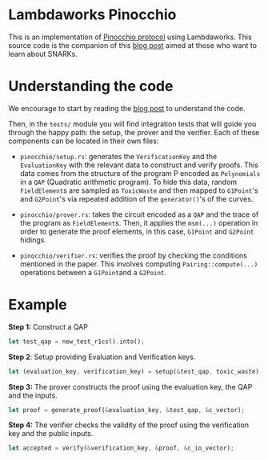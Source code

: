 # Lambdaworks Pinocchio 

This is an implementation of [Pinocchio protocol](https://eprint.iacr.org/2013/279.pdf) using Lambdaworks. This source code is the companion of this [blog post](https://blog.lambdaclass.com/pinocchio-verifiable-computation-revisited) aimed at those who want to learn about SNARKs.

# Understanding the code
We encourage to start by reading the [blog post](https://blog.lambdaclass.com/pinocchio-verifiable-computation-revisited/) to understand the code.

Then, in the `tests/` module you will find integration tests that will guide you through the happy path: the setup, the prover and the verifier. Each of these components can be located in their own files:

- `pinocchio/setup.rs`: generates the `VerificationKey` and the `EvaluationKey` with the relevant data to construct and verify proofs. This data comes from the structure of the program P encoded as `Polynomials` in a `QAP` (Quadratic arithmetic program). To hide this data, random `FieldElement`s are sampled as `ToxicWaste` and then mapped to `G1Point`'s and  `G2Point`'s via repeated addition of the `generator()`'s of the curves. 

- `pinocchio/prover.rs`: takes the circuit encoded as a `QAP` and the trace of the program as `FieldElement`s. Then, it applies the `msm(...)` operation in order to generate the proof elements, in this case, `G1Point` and `G2Point` hidings.

- `pinocchio/verifier.rs`: verifies the proof by checking the conditions mentioned in the paper. This involves computing `Pairing::compute(...)` operations between a `G1Point`and a `G2Point`.

# Example

**Step 1:** Construct a QAP

```rust
let test_qap = new_test_r1cs().into();
```

**Step 2**: Setup providing Evaluation and Verification keys.

```rust 
let (evaluation_key, verification_key) = setup(&test_qap, toxic_waste);
```
**Step 3:** The prover constructs the proof using the evaluation key, the QAP and the inputs.
```rust
let proof = generate_proof(&evaluation_key, &test_qap, &c_vector);
```
**Step 4:** The verifier checks the validity of the proof using the verification key and the public inputs.
```rust
let accepted = verify(&verification_key, &proof, &c_io_vector);
```
